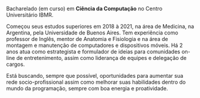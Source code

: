  Bacharelado (em curso) em **Ciência da Computação** no Centro Universitário IBMR.

 Começou seus estudos superiores em 2018 à 2021, na área de Medicina, na Argentina, pela Universidade de Buenos Aires.
Tem experiência como professor de Inglês, mentor de Anatomia e Fisiologia e na área de montagem e manutenção de computadores e dispositivos móveis.
Há 2 anos atua como estrategista e formulador de ideias para comunidades on-line de entretenimento, assim como liderança de equipes e delegação de cargos.
 
 Está buscando, sempre que possível, oportunidades para aumentar sua rede socio-profissional
assim como melhorar suas habilidades dentro do mundo da programação, sempre com boa energia e proatividade.
<!---
EvandroPetrus/EvandroPetrus is a ✨ special ✨ repository because its `README.md` (this file) appears on your GitHub profile.
You can click the Preview link to take a look at your changes.
--->

